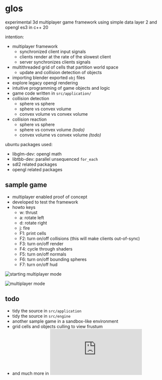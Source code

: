 # glos

experimental 3d multiplayer game framework using simple data layer 2 and opengl es3 in c++ 20

intention:
* multiplayer framework
  - synchronized client input signals
  - clients render at the rate of the slowest client
  - server synchronizes clients signals
* multithreaded grid of cells that partition world space
  - update and collision detection of objects
* importing blender exported `obj` files
* explore legacy opengl rendering
* intuitive programming of game objects and logic
* game code written in `src/application/`
* collision detection
  - sphere vs sphere
  - sphere vs convex volume
  - convex volume vs convex volume
* collision reaction
  - sphere vs sphere
  - sphere vs convex volume _(todo)_
  - convex volume vs convex volume _(todo)_

ubuntu packages used:
* libglm-dev: opengl math
* libtbb-dev: parallel unsequenced `for_each`
* sdl2 related packages
* opengl related packages

## sample game
* multiplayer enabled proof of concept
* developed to test the framework
* howto keys
  - w: thrust
  - a: rotate left
  - d: rotate right
  - j: fire
  - F1: print cells
  - F2: turn on/off collisions (this will make clients out-of-sync)
  - F3: turn on/off render
  - F4: cycle through shaders
  - F5: turn on/off normals
  - F6: turn on/off bounding spheres
  - F7: turn on/off hud

![starting multiplayer mode](https://github.com/calint/glos/assets/1920811/ed27167b-525e-4696-8a0c-2cb2fb52ec14)

![multiplayer mode](https://github.com/calint/glos/assets/1920811/697dbe55-b3b0-41ef-8bfa-ab67666291c8)

## todo
* tidy the source in `src/application`
* tidy the source in `src/engine`
* another sample game in a sandbox-like environment
* grid cells and objects culling to view frustum
* and much more in ![todo.txt](https://github.com/calint/glos/blob/master/todo.txt)
